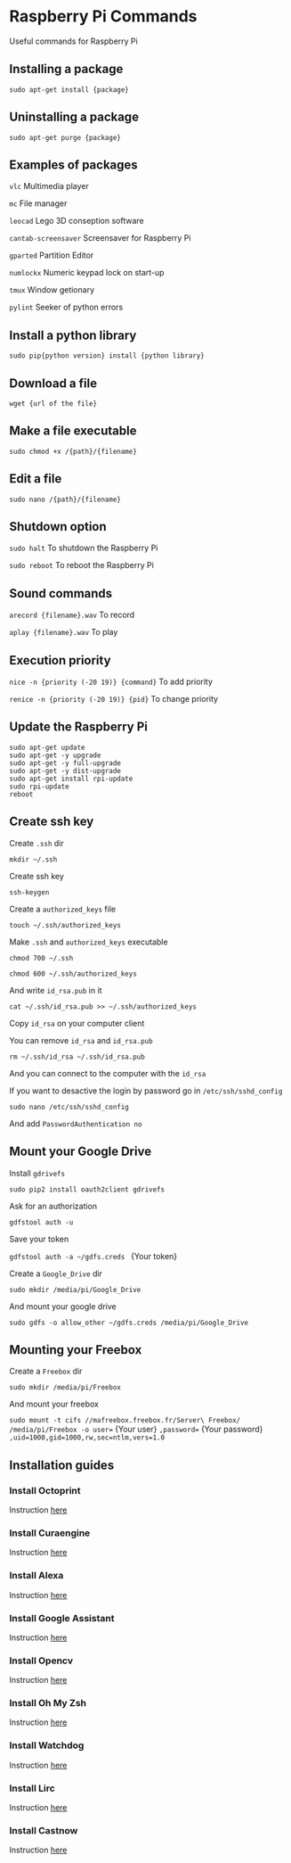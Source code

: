 # Raspberry Pi Commands

Useful commands for Raspberry Pi

## Installing a package

`sudo apt-get install {package}`

## Uninstalling a package

`sudo apt-get purge {package}`

## Examples of packages

`vlc` Multimedia player

`mc` File manager

`leocad` Lego 3D conseption software

`cantab-screensaver` Screensaver for Raspberry Pi

`gparted` Partition Editor

`numlockx` Numeric keypad lock on start-up

`tmux` Window getionary

`pylint` Seeker of python errors

## Install a python library

`sudo pip{python version} install {python library}`

## Download a file

`wget {url of the file}`

## Make a file executable

`sudo chmod +x /{path}/{filename}`

## Edit a file

`sudo nano /{path}/{filename}`

## Shutdown option

`sudo halt` To shutdown the Raspberry Pi

`sudo reboot` To reboot the Raspberry Pi

## Sound commands

`arecord {filename}.wav` To record

`aplay {filename}.wav` To play

## Execution priority

`nice -n {priority (-20 19)} {command}` To add priority

`renice -n {priority (-20 19)} {pid}` To change priority

## Update the Raspberry Pi

```
sudo apt-get update
sudo apt-get -y upgrade
sudo apt-get -y full-upgrade
sudo apt-get -y dist-upgrade
sudo apt-get install rpi-update
sudo rpi-update
reboot
```

## Create ssh key

Create `.ssh` dir

`mkdir ~/.ssh`

Create ssh key

`ssh-keygen`

Create a `authorized_keys` file

`touch ~/.ssh/authorized_keys`

Make `.ssh` and `authorized_keys` executable

`chmod 700 ~/.ssh`

`chmod 600 ~/.ssh/authorized_keys`

And write `id_rsa.pub` in it

`cat ~/.ssh/id_rsa.pub >> ~/.ssh/authorized_keys`

Copy `id_rsa` on your computer client

You can remove `id_rsa` and `id_rsa.pub`

`rm ~/.ssh/id_rsa ~/.ssh/id_rsa.pub`

And you can connect to the computer with the `id_rsa`

If you want to desactive the login by password go in `/etc/ssh/sshd_config`

`sudo nano /etc/ssh/sshd_config`

And add `PasswordAuthentication no`

## Mount your Google Drive

Install `gdrivefs`

`sudo pip2 install oauth2client gdrivefs`

Ask for an authorization

`gdfstool auth -u`

Save your token

`gdfstool auth -a ~/gdfs.creds ` {Your token}

Create a `Google_Drive` dir

`sudo mkdir /media/pi/Google_Drive`

And mount your google drive

`sudo gdfs -o allow_other ~/gdfs.creds /media/pi/Google_Drive`

## Mounting your Freebox

Create a `Freebox` dir

`sudo mkdir /media/pi/Freebox`

And mount your freebox

`sudo mount -t cifs //mafreebox.freebox.fr/Server\ Freebox/  /media/pi/Freebox -o user=` {Your user} `,password=` {Your password} `,uid=1000,gid=1000,rw,sec=ntlm,vers=1.0`

## Installation guides

### Install Octoprint

Instruction [here](https://discourse.octoprint.org/t/setting-up-octoprint-on-a-raspberry-pi-running-raspbian/2337)

### Install Curaengine

Instruction [here](http://docs.octoprint.org/en/master/bundledplugins/cura.html)

### Install Alexa

Instruction [here](https://github.com/alexa-pi/AlexaPi)

### Install Google Assistant

Instruction [here](https://github.com/shivasiddharth/GassistPi)

### Install Opencv

Instruction [here](https://www.pyimagesearch.com/2018/09/26/install-opencv-4-on-your-raspberry-pi/)

### Install Oh My Zsh

Instruction [here](https://github.com/robbyrussell/oh-my-zsh)

### Install Watchdog

Instruction [here](https://www.domoticz.com/wiki/Setting_up_the_raspberry_pi_watchdog)

### Install Lirc

Instruction [here](https://www.instructables.com/id/Install-and-Configure-Linux-Infrared-Remote-Contro/)

### Install Castnow

Instruction [here](https://github.com/xat/castnow)
